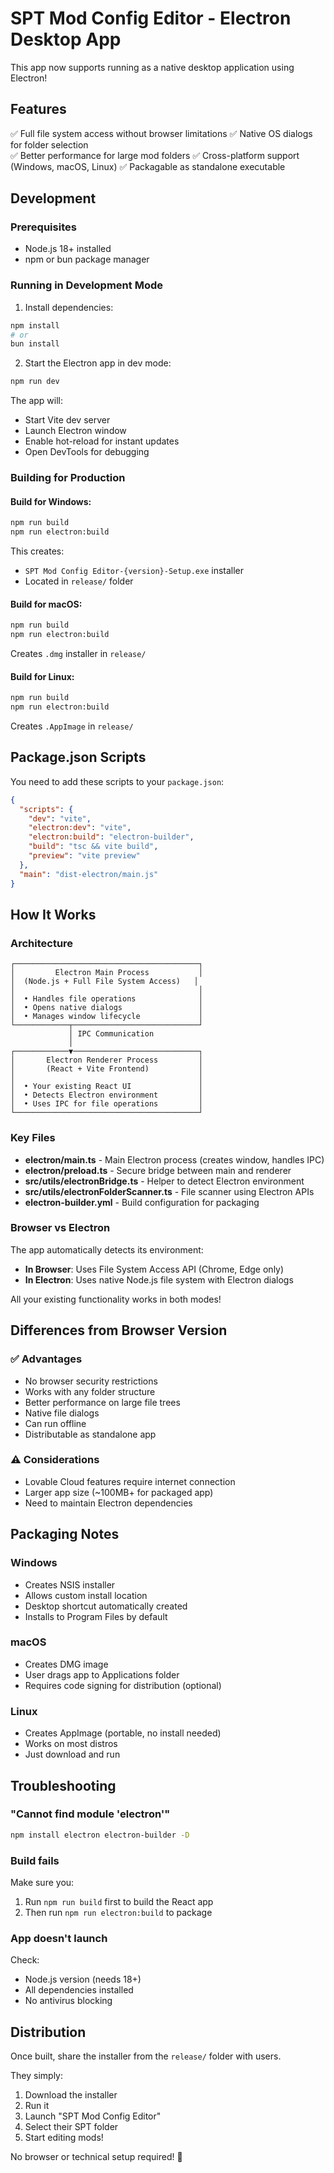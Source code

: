 # SPT Mod Config Editor - Electron Desktop App

This app now supports running as a native desktop application using Electron!

## Features

✅ Full file system access without browser limitations
✅ Native OS dialogs for folder selection  
✅ Better performance for large mod folders
✅ Cross-platform support (Windows, macOS, Linux)
✅ Packagable as standalone executable

## Development

### Prerequisites
- Node.js 18+ installed
- npm or bun package manager

### Running in Development Mode

1. Install dependencies:
```bash
npm install
# or
bun install
```

2. Start the Electron app in dev mode:
```bash
npm run dev
```

The app will:
- Start Vite dev server
- Launch Electron window
- Enable hot-reload for instant updates
- Open DevTools for debugging

### Building for Production

#### Build for Windows:
```bash
npm run build
npm run electron:build
```

This creates:
- `SPT Mod Config Editor-{version}-Setup.exe` installer
- Located in `release/` folder

#### Build for macOS:
```bash
npm run build
npm run electron:build
```

Creates `.dmg` installer in `release/`

#### Build for Linux:
```bash
npm run build
npm run electron:build
```

Creates `.AppImage` in `release/`

## Package.json Scripts

You need to add these scripts to your `package.json`:

```json
{
  "scripts": {
    "dev": "vite",
    "electron:dev": "vite",
    "electron:build": "electron-builder",
    "build": "tsc && vite build",
    "preview": "vite preview"
  },
  "main": "dist-electron/main.js"
}
```

## How It Works

### Architecture

```
┌─────────────────────────────────────────┐
│         Electron Main Process           │
│  (Node.js + Full File System Access)   │
│                                         │
│  • Handles file operations              │
│  • Opens native dialogs                 │
│  • Manages window lifecycle             │
└────────────┬────────────────────────────┘
             │ IPC Communication
             │
┌────────────▼────────────────────────────┐
│       Electron Renderer Process         │
│       (React + Vite Frontend)           │
│                                         │
│  • Your existing React UI               │
│  • Detects Electron environment         │
│  • Uses IPC for file operations         │
└─────────────────────────────────────────┘
```

### Key Files

- **electron/main.ts** - Main Electron process (creates window, handles IPC)
- **electron/preload.ts** - Secure bridge between main and renderer
- **src/utils/electronBridge.ts** - Helper to detect Electron environment
- **src/utils/electronFolderScanner.ts** - File scanner using Electron APIs
- **electron-builder.yml** - Build configuration for packaging

### Browser vs Electron

The app automatically detects its environment:

- **In Browser**: Uses File System Access API (Chrome, Edge only)
- **In Electron**: Uses native Node.js file system with Electron dialogs

All your existing functionality works in both modes!

## Differences from Browser Version

### ✅ Advantages
- No browser security restrictions
- Works with any folder structure
- Better performance on large file trees
- Native file dialogs
- Can run offline
- Distributable as standalone app

### ⚠️ Considerations
- Lovable Cloud features require internet connection
- Larger app size (~100MB+ for packaged app)
- Need to maintain Electron dependencies

## Packaging Notes

### Windows
- Creates NSIS installer
- Allows custom install location
- Desktop shortcut automatically created
- Installs to Program Files by default

### macOS
- Creates DMG image
- User drags app to Applications folder
- Requires code signing for distribution (optional)

### Linux
- Creates AppImage (portable, no install needed)
- Works on most distros
- Just download and run

## Troubleshooting

### "Cannot find module 'electron'"
```bash
npm install electron electron-builder -D
```

### Build fails
Make sure you:
1. Run `npm run build` first to build the React app
2. Then run `npm run electron:build` to package

### App doesn't launch
Check:
- Node.js version (needs 18+)
- All dependencies installed
- No antivirus blocking

## Distribution

Once built, share the installer from the `release/` folder with users.

They simply:
1. Download the installer
2. Run it
3. Launch "SPT Mod Config Editor"
4. Select their SPT folder
5. Start editing mods!

No browser or technical setup required! 🚀
